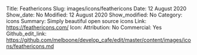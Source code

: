 Title: Feathericons 
Slug: images/icons/feathericons
Date: 12 August 2020
Show_date: No
Modified: 12 August 2020
Show_modified: No
Category: icons
Summary: Simply beautiful open source icons
Link: https://feathericons.com/
Icon:
Attribution: No
Commercial: Yes
Github_edit_link: https://github.com/melboone/develop_cafe/edit/master/content/images/icons/feathericons.md